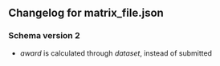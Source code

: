 ## Changelog for matrix_file.json

### Schema version 2
* *award* is calculated through *dataset*, instead of submitted
